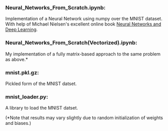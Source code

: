 ### Neural_Networks_From_Scratch.ipynb:
Implementation of a Neural Network using numpy over the MNIST dataset.
<br>With help of Michael Nielsen's excellent online book [Neural Networks and Deep Learning](http://neuralnetworksanddeeplearning.com/index.html).

### Neural_Networks_From_Scratch(Vectorized).ipynb:
My implementation of a fully matrix-based approach to the same problem as above.*

### mnist.pkl.gz:
Pickled form of the MNIST datset.

### mnist_loader.py:
A library to load the MNIST datset.


(*Note that results may vary slightly due to random initialization of weights and biases.)
